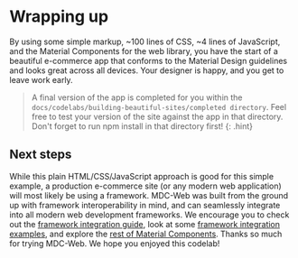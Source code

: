 <!--docs:
title: "6. Wrapping up"
layout: landing
section: codelab
path: /codelab/6-wrapping-up/
-->

<link rel="stylesheet" href="css/codelab.css" />

# Wrapping up

By using some simple markup, ~100 lines of CSS, ~4 lines of JavaScript, and the Material Components for the web library, you have the start of a beautiful e-commerce app that conforms to the Material Design guidelines and looks great across all devices. Your designer is happy, and you get to leave work early.

> A final version of the app is completed for you within the `docs/codelabs/building-beautiful-sites/completed directory`. Feel free to test your version of the site against the app in that directory. Don't forget to run npm install in that directory first!
{: .hint}

## Next steps

While this plain HTML/CSS/JavaScript approach is good for this simple example, a production e-commerce site (or any modern web application) will most likely be using a framework. MDC-Web was built from the ground up with framework interoperability in mind, and can seamlessly integrate into all modern web development frameworks. We encourage you to check out the  [framework integration guide](https://github.com/material-components/material-components-web/blob/master/docs/integrating-into-frameworks.md), look at some [framework integration examples](https://github.com/material-components/material-components-web/tree/master/framework-examples), and explore the [rest of Material Components](https://github.com/material-components/material-components-web/tree/master/packages). Thanks so much for trying MDC-Web. We hope you enjoyed this codelab!
